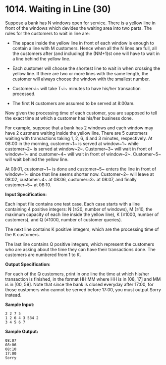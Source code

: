 # 1014. Waiting in Line (30)

Suppose a bank has N windows open for service. There is a yellow line in front of the windows which devides the waiting area into two parts. The rules for the customers to wait in line are:

* The space inside the yellow line in front of each window is enough to contain a line with M customers. Hence when all the N lines are full, all the customers after (and including) the (NM+1)st one will have to wait in a line behind the yellow line.

* Each customer will choose the shortest line to wait in when crossing the yellow line. If there are two or more lines with the same length, the customer will always choose the window with the smallest number.

* Customer~i~ will take T~i~ minutes to have his/her transaction processed.

* The first N customers are assumed to be served at 8:00am.

Now given the processing time of each customer, you are supposed to tell the exact time at which a customer has his/her business done.

For example, suppose that a bank has 2 windows and each window may have 2 custmers waiting inside the yellow line. There are 5 customers waiting with transactions taking 1, 2, 6, 4 and 3 minutes, respectively. At 08:00 in the morning, customer~1~ is served at window~1~ while customer~2~ is served at window~2~. Customer~3~ will wait in front of window~1~ and customer~4~ will wait in front of window~2~. Customer~5~ will wait behind the yellow line.

At 08:01, customer~1~ is done and customer~5~ enters the line in front of window~1~ since that line seems shorter now. Customer~2​~ will leave at 08:02, customer~4​~ at 08:06, customer~3~ at 08:07, and finally customer~5~ at 08:10.

**Input Specification:**

Each input file contains one test case. Each case starts with a line containing 4 positive integers: N (≤20, number of windows), M (≤10, the maximum capacity of each line inside the yellow line), K (≤1000, number of customers), and Q (≤1000, number of customer queries).

The next line contains K positive integers, which are the processing time of the K customers.

The last line contains Q positive integers, which represent the customers who are asking about the time they can have their transactions done. The customers are numbered from 1 to K.

**Output Specification:**

For each of the Q customers, print in one line the time at which his/her transaction is finished, in the format HH:MM where HH is in [08, 17] and MM is in [00, 59]. Note that since the bank is closed everyday after 17:00, for those customers who cannot be served before 17:00, you must output Sorry instead.

**Sample Input:**

```
2 2 7 5
1 2 6 4 3 534 2
3 4 5 6 7
```

**Sample Output:**

```
08:07
08:06
08:10
17:00
Sorry
```